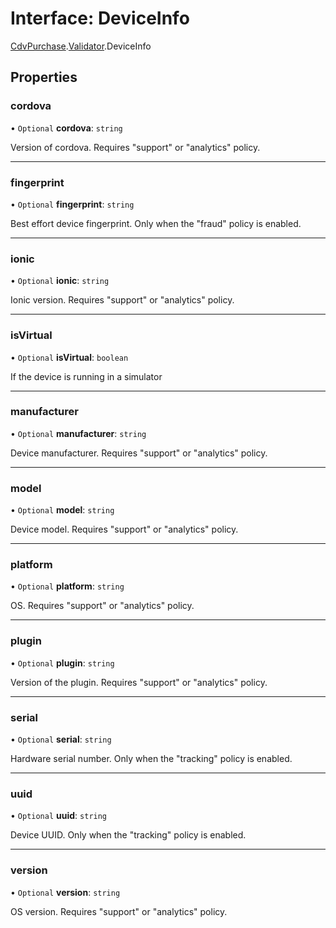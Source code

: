 # Interface: DeviceInfo

[CdvPurchase](../modules/CdvPurchase.md).[Validator](../modules/CdvPurchase.Validator.md).DeviceInfo

## Properties

### cordova

• `Optional` **cordova**: `string`

Version of cordova. Requires "support" or "analytics" policy.

___

### fingerprint

• `Optional` **fingerprint**: `string`

Best effort device fingerprint. Only when the "fraud" policy is enabled.

___

### ionic

• `Optional` **ionic**: `string`

Ionic version. Requires "support" or "analytics" policy.

___

### isVirtual

• `Optional` **isVirtual**: `boolean`

If the device is running in a simulator

___

### manufacturer

• `Optional` **manufacturer**: `string`

Device manufacturer. Requires "support" or "analytics" policy.

___

### model

• `Optional` **model**: `string`

Device model. Requires "support" or "analytics" policy.

___

### platform

• `Optional` **platform**: `string`

OS. Requires "support" or "analytics" policy.

___

### plugin

• `Optional` **plugin**: `string`

Version of the plugin. Requires "support" or "analytics" policy.

___

### serial

• `Optional` **serial**: `string`

Hardware serial number. Only when the "tracking" policy is enabled.

___

### uuid

• `Optional` **uuid**: `string`

Device UUID. Only when the "tracking" policy is enabled.

___

### version

• `Optional` **version**: `string`

OS version. Requires "support" or "analytics" policy.
